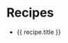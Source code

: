 <script setup>
import { data as recipes } from './recipes.data.js'
</script>

<!-- <pre>
{{recipes}}
</pre> -->

# Recipes

<ul>
  <li v-for="recipe of recipes">
    <a :href="recipe.url">{{ recipe.title }}</a>
  </li>
</ul>
